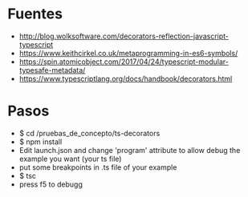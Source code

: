 
# Fuentes
- http://blog.wolksoftware.com/decorators-reflection-javascript-typescript
- https://www.keithcirkel.co.uk/metaprogramming-in-es6-symbols/
- https://spin.atomicobject.com/2017/04/24/typescript-modular-typesafe-metadata/
- https://www.typescriptlang.org/docs/handbook/decorators.html

# Pasos

- $ cd /pruebas_de_concepto/ts-decorators
- $ npm install
- Edit launch.json and change 'program' attribute to allow debug the example you want (your ts file)
- put some breakpoints in .ts file of your example
- $ tsc
- press f5 to debugg

